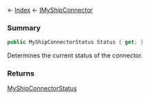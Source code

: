 ← [Index](Api-Index) ← [IMyShipConnector](Sandbox.ModAPI.Ingame.IMyShipConnector)

### Summary

```csharp
public MyShipConnectorStatus Status { get; }
```

Determines the current status of the connector.

### Returns

[MyShipConnectorStatus](Sandbox.ModAPI.Ingame.MyShipConnectorStatus)

